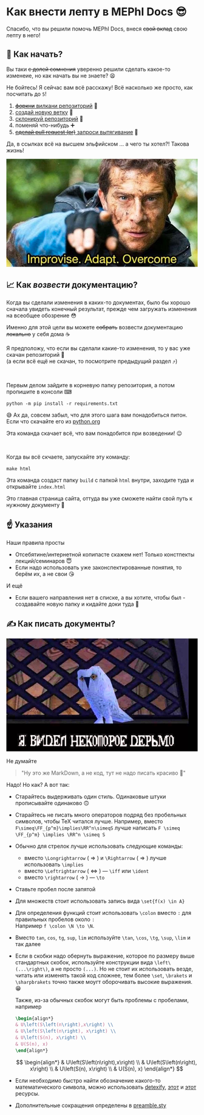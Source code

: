 # Как внести лепту в MEPhI Docs 😎

Спасибо, что вы решили помочь MEPhI Docs, внеся ~~свой вклад~~ свою лепту в него!

## 👶 Как начать?

Вы таки ~~с долей сомнения~~ уверенно решили сделать какое-то изменеие, но как начать вы не знаете? 😫

Не бойтесь! Я сейчас вам всё расскажу! Всё насколько же просто, как посчитать до `5`!

1) [~~форкни~~ вилкани репозиторий](https://docs.github.com/en/get-started/quickstart/fork-a-repo#forking-a-repository) 🍴
2) [создай новую ветку](https://docs.github.com/en/pull-requests/collaborating-with-pull-requests/proposing-changes-to-your-work-with-pull-requests/creating-and-deleting-branches-within-your-repository#creating-a-branch-via-the-branches-overview) 🌿
3) [склонируй репозиторий](https://docs.github.com/en/repositories/creating-and-managing-repositories/cloning-a-repository#cloning-a-repository) 🔽
4) поменяй что-нибудь ➕
5) [~~сделай pull request (pr)~~ запроси вытягивание](https://docs.github.com/en/pull-requests/collaborating-with-pull-requests/proposing-changes-to-your-work-with-pull-requests/creating-a-pull-request#creating-the-pull-request) 🤝

Да, в ссылках всё на высшем эльфийском ... а чего ты хотел?! Такова жизнь!

![Improvise. Adapt. Overcome ☝](docs/_static/images/improvise_adapt_overcome.jpg)

## 📈 Как *возвести* документацию?

Когда вы сделали изменения в каких-то документах, было бы хорошо сначала увидеть конечный результат, прежде чем загружать изменения на всеобщее обозрение 😳

Именно для этой цели вы можете ~~собрать~~ возвести документацию ~~локально~~ у себя дома ☕

Я предположу, что если вы сделали какие-то изменения, то у вас уже скачан репозиторий 🤔  
(а если всё ещё не скачан, то посмотрите предыдущий раздел ⤴)

<br>

Первым делом зайдите в корневую папку репозитория, а потом пропишите в консоли ⌨

```console
python -m pip install -r requirements.txt
```

😅 Ах да, совсем забыл, что для этого шага вам понадобиться питон. Если что скачайте его из [python.org](https://www.python.org/)

Эта команда скачает всё, что вам понадобится при возведении! 😉

<br>

Когда вы всё скчаете, запускайте эту команду:

```console
make html
```

Эта команда создаст папку `build` c папкой `html` внутри, заходите туда и открывайте `index.html`

Это главная страница сайта, оттуда вы уже сможете найти свой путь к нужному документу 🤗

## ☝ Указания

Наши правила просты

- Отсебятине/интернетной копипасте скажем нет! Только констпекты лекций/семинаров 😇
- Если надо использовать уже законспектированные понятия, то берём их, а не свои 😘

И ещё

- Если вашего направления нет в списке, а вы хотите, чтобы был - создавайте новую папку и кидайте доки туда 📁

## ✍ Как писать документы?

![Я ВИДЕЛ НЕКОТОРОЕ ДЕРЬМО (ГАРРИ ПОТТЕР)](docs/_static/images/wonky_ive_seen_some_shit.jpg)

Не думайте

> "Ну это же MarkDown, а не код, тут не надо писать красиво 💅"

Надо! Но как? А вот так:

- Старайтесь выдерживать один стиль. Одинаковые штуки прописывайте одинаково 🙃

- Старайтесь не писать много операторов подряд без пробельных символов, чтобы TeX читался лучше.
    Например, вместо `F\simeq\FF_{p^m}\implies\RR^n\simeqS` лучше написать `F \simeq \FF_{p^m} \implies \RR^n \simeq S` 

- Обычно для стрелок лучше использовать следующие команды:
  - вместо `\Longrightarrow` ( $\Longrightarrow$ ) и `\Rightarrow` ( $\Rightarrow$ ) лучше использовать `\implies`
  - вместо `\Leftrightarrow` ( $\Leftrightarrow$ ) &mdash; `\iff` или `\ident`
  - вместо `\rightarrow` ( $\rightarrow$ ) &mdash; `\to`

- Ставьте пробел после запятой

- Для множеств стоит использовать запись вида `\set{f(x) \in A}`

- Для определения функций стоит использовать `\colon` вместо `:` для правильных пробелов около `:`  
  Например `f \colon \N \to \N`.

- Вместо `tan`, `cos`, `tg`, `sup`, `lim` используйте `\tan`, `\cos`, `\tg`, `\sup`, `\lim` и так далее

- Если в скобки надо обернуть выражение, которое по размеру выше стандартных скобок, используйте конструкции вида `\left\(...\right\)`, а не просто `(...)`.
  Но не стоит их использовать везде, читать или изменять такой код сложнее, тем более `\set`, `\brakets` и `\sharpbrakets` точно также моугт оборочивать высокие выражения. 😁

  Также, из-за обычных скобок могут быть проблемы с пробелами, например

  ```latex
  \begin{align*}
  & U\left(S\left(n\right),x\right) \\
  & U\left(S\left(n\right), x\right) \\
  & U\left(S(n), x\right) \\
  & U(S(n), x)
  \end{align*}
  ```

  $$
  \begin{align*}
  & U\left(S\left(n\right),x\right) \\
  & U\left(S\left(n\right), x\right) \\
  & U\left(S(n), x\right) \\
  & U(S(n), x)
  \end{align*}
  $$

- Если необходимо быстро найти обозначение какого-то математического символа, можно использовать [detexify](https://detexify.kirelabs.org/classify.html), [этот](https://oeis.org/wiki/List_of_LaTeX_mathematical_symbols) и [этот](http://tug.ctan.org/info/symbols/comprehensive/symbols-a4.pdf) ресурсы.

- Дополнительные сокращения определены в [preamble.sty](docs/preamble.sty)
